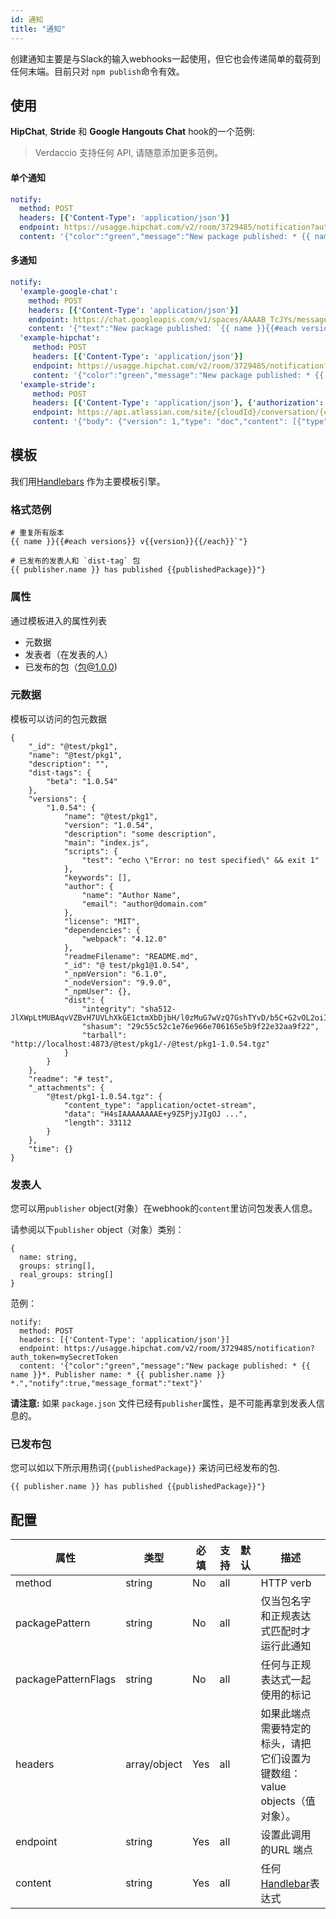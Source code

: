 ```yaml
---
id: 通知
title: "通知"
---
```

创建通知主要是与Slack的输入webhooks一起使用，但它也会传递简单的载荷到任何末端。目前只对 `npm publish`命令有效。

## 使用

**HipChat**, **Stride** 和 **Google Hangouts Chat** hook的一个范例:

> Verdaccio 支持任何 API, 请随意添加更多范例。

#### 单个通知

```yaml
notify:
  method: POST
  headers: [{'Content-Type': 'application/json'}]
  endpoint: https://usagge.hipchat.com/v2/room/3729485/notification?auth_token=mySecretToken
  content: '{"color":"green","message":"New package published: * {{ name }}*","notify":true,"message_format":"text"}'
```

#### 多通知

```yaml
notify:
  'example-google-chat':
    method: POST
    headers: [{'Content-Type': 'application/json'}]
    endpoint: https://chat.googleapis.com/v1/spaces/AAAAB_TcJYs/messages?key=myKey&token=myToken
    content: '{"text":"New package published: `{{ name }}{{#each versions}} v{{version}}{{/each}}`"}'
  'example-hipchat':
     method: POST
     headers: [{'Content-Type': 'application/json'}]
     endpoint: https://usagge.hipchat.com/v2/room/3729485/notification?auth_token=mySecretToken
     content: '{"color":"green","message":"New package published: * {{ name }}*","notify":true,"message_format":"text"}'
  'example-stride':
     method: POST
     headers: [{'Content-Type': 'application/json'}, {'authorization': 'Bearer secretToken'}]
     endpoint: https://api.atlassian.com/site/{cloudId}/conversation/{conversationId}/message
     content: '{"body": {"version": 1,"type": "doc","content": [{"type": "paragraph","content": [{"type": "text","text": "New package published: * {{ name }}* Publisher name: * {{ publisher.name }}"}]}]}}'     
```

## 模板

我们用[Handlebars](https://handlebarsjs.com/) 作为主要模板引擎。

### 格式范例

    # 重复所有版本
    {{ name }}{{#each versions}} v{{version}}{{/each}}`"}
    
    # 已发布的发表人和 `dist-tag` 包
    {{ publisher.name }} has published {{publishedPackage}}"}
    

### 属性

通过模板进入的属性列表

* 元数据
* 发表者（在发表的人）
* 已发布的包（包@1.0.0)

### 元数据

模板可以访问的包元数据

    {
        "_id": "@test/pkg1",
        "name": "@test/pkg1",
        "description": "",
        "dist-tags": {
            "beta": "1.0.54"
        },
        "versions": {
            "1.0.54": {
                "name": "@test/pkg1",
                "version": "1.0.54",
                "description": "some description",
                "main": "index.js",
                "scripts": {
                    "test": "echo \"Error: no test specified\" && exit 1"
                },
                "keywords": [],
                "author": {
                    "name": "Author Name",
                    "email": "author@domain.com"
                },
                "license": "MIT",
                "dependencies": {
                    "webpack": "4.12.0"
                },
                "readmeFilename": "README.md",
                "_id": "@ test/pkg1@1.0.54",
                "_npmVersion": "6.1.0",
                "_nodeVersion": "9.9.0",
                "_npmUser": {},
                "dist": {
                    "integrity": "sha512-JlXWpLtMUBAqvVZBvH7UVLhXkGE1ctmXbDjbH/l0zMuG7wVzQ7GshTYvD/b5C+G2vOL2oiIS1RtayA/kKkTwKw==",
                    "shasum": "29c55c52c1e76e966e706165e5b9f22e32aa9f22",
                    "tarball": "http://localhost:4873/@test/pkg1/-/@test/pkg1-1.0.54.tgz"
                }
            }
        },
        "readme": "# test",
        "_attachments": {
            "@test/pkg1-1.0.54.tgz": {
                "content_type": "application/octet-stream",
                "data": "H4sIAAAAAAAAE+y9Z5PjyJIgOJ ...",
                "length": 33112
            }
        },
        "time": {}
    }
    

### 发表人

您可以用`publisher` object(对象）在webhook的`content`里访问包发表人信息。

请参阅以下`publisher` object（对象）类别：

    {
      name: string,
      groups: string[],
      real_groups: string[]
    }
    

范例：

    notify:
      method: POST
      headers: [{'Content-Type': 'application/json'}]
      endpoint: https://usagge.hipchat.com/v2/room/3729485/notification?auth_token=mySecretToken
      content: '{"color":"green","message":"New package published: * {{ name }}*. Publisher name: * {{ publisher.name }} *.","notify":true,"message_format":"text"}'
    

**请注意:** 如果 `package.json` 文件已经有`publisher`属性，是不可能再拿到发表人信息的。

### 已发布包

您可以如以下所示用热词`{{publishedPackage}}` 来访问已经发布的包.

    {{ publisher.name }} has published {{publishedPackage}}"}
    

## 配置

| 属性                  | 类型           | 必填  | 支持  | 默认 | 描述                                          |
| ------------------- | ------------ | --- | --- | -- | ------------------------------------------- |
| method              | string       | No  | all |    | HTTP verb                                   |
| packagePattern      | string       | No  | all |    | 仅当包名字和正规表达式匹配时才运行此通知                        |
| packagePatternFlags | string       | No  | all |    | 任何与正规表达式一起使用的标记                             |
| headers             | array/object | Yes | all |    | 如果此端点需要特定的标头，请把它们设置为键数组：value objects（值对象）。 |
| endpoint            | string       | Yes | all |    | 设置此调用的URL 端点                                |
| content             | string       | Yes | all |    | 任何[Handlebar](https://handlebarsjs.com/)表达式 |